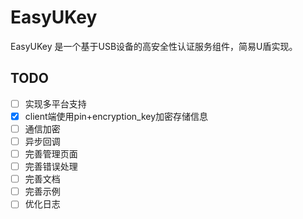 # EasyUKey

EasyUKey 是一个基于USB设备的高安全性认证服务组件，简易U盾实现。

## TODO

- [ ] 实现多平台支持
- [x] client端使用pin+encryption_key加密存储信息
- [ ] 通信加密
- [ ] 异步回调
- [ ] 完善管理页面
- [ ] 完善错误处理
- [ ] 完善文档
- [ ] 完善示例
- [ ] 优化日志
